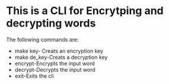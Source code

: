 # This is a CLI for Encrytping and decrypting words
The following commands are:
* make key- Creats an encryption key
* make de_key-Creats a decryption key
* encrypt-Encrypts the input word
*  decrypt-Decrypts the input word
* exit-Exits the cli